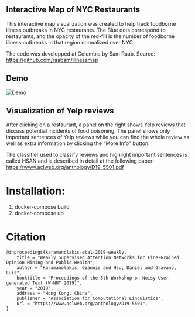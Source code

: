 ## Interactive Map of NYC Restaurants
This interactive map visualization was created to help track foodborne illness outbreaks in NYC restaurants. The Blue dots correspond to restaurants, and the opacity of the red-fill is the number of foodborne illness outbreaks in that region normalized over NYC

The code was developped at Columbia by Sam Raab. Source: https://github.com/raabsm/illnessmap

## Demo
![Demo](./demo.gif)

## Visualization of Yelp reviews
After clicking on a restaurant, a panel on the right shows Yelp reviews that discuss potential incidents of food poisoning. 
The panel shows only important sentences of Yelp reviews while you can find the whole review as well as extra information by clicking the "More Info" button.  

The classifier used to classify reviews and highlight important sentences is called HSAN and is described in detail at the following paper: https://www.aclweb.org/anthology/D19-5501.pdf

# Installation:

1) docker-compose build
2) docker-compose up

# Citation 

```
@inproceedings{karamanolakis-etal-2019-weakly,
    title = "Weakly Supervised Attention Networks for Fine-Grained Opinion Mining and Public Health",
    author = "Karamanolakis, Giannis and Hsu, Daniel and Gravano, Luis",
    booktitle = "Proceedings of the 5th Workshop on Noisy User-generated Text (W-NUT 2019)",
    year = "2019",
    address = "Hong Kong, China",
    publisher = "Association for Computational Linguistics",
    url = "https://www.aclweb.org/anthology/D19-5501",
}
```
